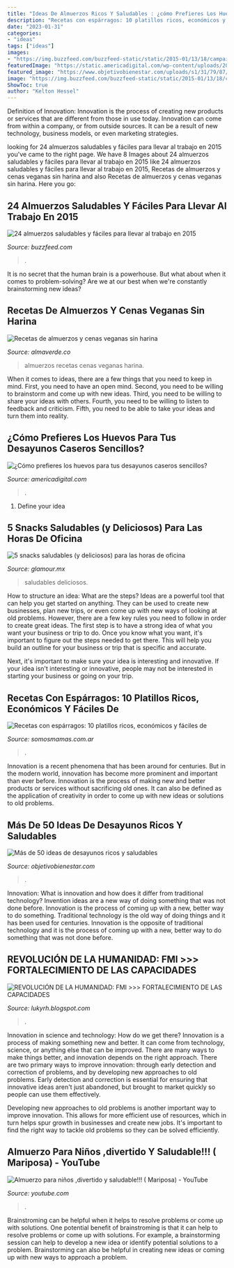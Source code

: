 ```yaml
---
title: "Ideas De Almuerzos Ricos Y Saludables : ¿cómo Prefieres Los Huevos Para Tus Desayunos Caseros Sencillos?"
description: "Recetas con espárragos: 10 platillos ricos, económicos y fáciles de"
date: "2023-01-31"
categories:
- "ideas"
tags: ["ideas"]
images:
- "https://img.buzzfeed.com/buzzfeed-static/static/2015-01/13/18/campaign_images/webdr05/24-almuerzos-saludables-y-faciles-para-llevar-al--2-18414-1421190742-9_dblbig.jpg"
featuredImage: "https://static.americadigital.com/wp-content/uploads/2020/10/america_digital_desayunos_caseros_sencillos_saludables_2020-1140x570.jpg"
featured_image: "https://www.objetivobienestar.com/uploads/s1/31/79/87/iStock_71423969_MEDIUM.jpg"
image: "https://img.buzzfeed.com/buzzfeed-static/static/2015-01/13/18/campaign_images/webdr05/24-almuerzos-saludables-y-faciles-para-llevar-al--2-18414-1421190742-9_dblbig.jpg"
ShowToc: true
author: "Kelton Hessel"
---
```



Definition of Innovation:
Innovation is the process of creating new products or services that are different from those in use today. Innovation can come from within a company, or from outside sources. It can be a result of new technology, business models, or even marketing strategies.

	

		
looking for 24 almuerzos saludables y fáciles para llevar al trabajo en 2015 you've came to the right page. We have 8 Images about 24 almuerzos saludables y fáciles para llevar al trabajo en 2015 like 24 almuerzos saludables y fáciles para llevar al trabajo en 2015, Recetas de almuerzos y cenas veganas sin harina and also Recetas de almuerzos y cenas veganas sin harina. Here you go:
		
    
## 24 Almuerzos Saludables Y Fáciles Para Llevar Al Trabajo En 2015

<img loading=lazy src="https://img.buzzfeed.com/buzzfeed-static/static/2015-01/13/18/campaign_images/webdr05/24-almuerzos-saludables-y-faciles-para-llevar-al--2-18414-1421190742-9_dblbig.jpg" onerror="this.onerror=null;this.src='https://tse3.mm.bing.net/th?id=OIP.2yrNa3SlabrIpQKyGnWRSgHaE6&amp;pid=15.1';" alt="24 almuerzos saludables y fáciles para llevar al trabajo en 2015">

_Source: buzzfeed.com_

>. 

	

It is no secret that the human brain is a powerhouse. But what about when it comes to problem-solving? Are we at our best when we're constantly brainstorming new ideas?

    
## Recetas De Almuerzos Y Cenas Veganas Sin Harina

<img loading=lazy src="https://almaverde.co/wp-content/uploads/2020/04/mis-recetas-almuerzos-cenas-veganas-sin-harina.jpg" onerror="this.onerror=null;this.src='https://tse3.mm.bing.net/th?id=OIP.lOO5ApjH27KLfW_tVAUA6QHaEx&amp;pid=15.1';" alt="Recetas de almuerzos y cenas veganas sin harina">

_Source: almaverde.co_

>almuerzos recetas cenas veganas harina. 

	

When it comes to ideas, there are a few things that you need to keep in mind. First, you need to have an open mind. Second, you need to be willing to brainstorm and come up with new ideas. Third, you need to be willing to share your ideas with others. Fourth, you need to be willing to listen to feedback and criticism. Fifth, you need to be able to take your ideas and turn them into reality.

    
## ¿Cómo Prefieres Los Huevos Para Tus Desayunos Caseros Sencillos?

<img loading=lazy src="https://static.americadigital.com/wp-content/uploads/2020/10/america_digital_desayunos_caseros_sencillos_saludables_2020-1140x570.jpg" onerror="this.onerror=null;this.src='https://tse2.mm.bing.net/th?id=OIP.LusyV4iD6aVwqHXxpYp8mgHaDt&amp;pid=15.1';" alt="¿Cómo prefieres los huevos para tus desayunos caseros sencillos?">

_Source: americadigital.com_

>. 

	

1. Define your idea

    
## 5 Snacks Saludables (y Deliciosos) Para Las Horas De Oficina

<img loading=lazy src="https://aws.glamour.mx/prod/designs/v1/assets/620x840/235468.jpg" onerror="this.onerror=null;this.src='https://tse3.mm.bing.net/th?id=OIP.5kpHdJzgRqoMuHoIapVThwHaKC&amp;pid=15.1';" alt="5 snacks saludables (y deliciosos) para las horas de oficina">

_Source: glamour.mx_

>saludables deliciosos. 

	

How to structure an idea: What are the steps?
Ideas are a powerful tool that can help you get started on anything. They can be used to create new businesses, plan new trips, or even come up with new ways of looking at old problems. However, there are a few key rules you need to follow in order to create great ideas.
The first step is to have a strong idea of what you want your business or trip to do. Once you know what you want, it's important to figure out the steps needed to get there. This will help you build an outline for your business or trip that is specific and accurate.

Next, it's important to make sure your idea is interesting and innovative. If your idea isn't interesting or innovative, people may not be interested in starting your business or going on your trip.

    
## Recetas Con Espárragos: 10 Platillos Ricos, Económicos Y Fáciles De

<img loading=lazy src="https://www.somosmamas.com.ar/wp-content/uploads/2019/11/recetas-con-esparragos.jpg" onerror="this.onerror=null;this.src='https://tse4.mm.bing.net/th?id=OIP.3UDtKx8-1KbjvmUqcEPbJQHaEK&amp;pid=15.1';" alt="Recetas con espárragos: 10 platillos ricos, económicos y fáciles de">

_Source: somosmamas.com.ar_

>. 

	

Innovation is a recent phenomena that has been around for centuries. But in the modern world, innovation has become more prominent and important than ever before. Innovation is the process of making new and better products or services without sacrificing old ones. It can also be defined as the application of creativity in order to come up with new ideas or solutions to old problems.

    
## Más De 50 Ideas De Desayunos Ricos Y Saludables

<img loading=lazy src="https://www.objetivobienestar.com/uploads/s1/31/79/87/iStock_71423969_MEDIUM.jpg" onerror="this.onerror=null;this.src='https://tse3.mm.bing.net/th?id=OIP.YAd5wq0KRNqLSX8svs3lSgHaE7&amp;pid=15.1';" alt="Más de 50 ideas de desayunos ricos y saludables">

_Source: objetivobienestar.com_

>. 

	

Innovation: What is innovation and how does it differ from traditional technology?
Invention ideas are a new way of doing something that was not done before. Innovation is the process of coming up with a new, better way to do something. Traditional technology is the old way of doing things and it has been used for centuries. Innovation is the opposite of traditional technology and it is the process of coming up with a new, better way to do something that was not done before.

    
## REVOLUCIÓN DE LA HUMANIDAD: FMI &gt;&gt;&gt; FORTALECIMIENTO DE LAS CAPACIDADES

<img loading=lazy src="https://lh3.googleusercontent.com/-Mlxjv_hcyNo/YEXpMQnP90I/AAAAAAAADG4/0yZVSjerWN8-ekcVIZAra8Eux3YeVLPggCLcBGAsYHQ/w1200-h630-p-k-no-nu/image.png" onerror="this.onerror=null;this.src='https://tse2.mm.bing.net/th?id=OIP.5RiuNx8L347v_vPD_QmKLQAAAA&amp;pid=15.1';" alt="REVOLUCIÓN DE LA HUMANIDAD: FMI &gt;&gt;&gt; FORTALECIMIENTO DE LAS CAPACIDADES">

_Source: lukyrh.blogspot.com_

>. 

	

Innovation in science and technology: How do we get there?
Innovation is a process of making something new and better. It can come from technology, science, or anything else that can be improved. There are many ways to make things better, and innovation depends on the right approach.
There are two primary ways to improve innovation: through early detection and correction of problems, and by developing new approaches to old problems. Early detection and correction is essential for ensuring that innovative ideas aren't just abandoned, but brought to market quickly so people can use them effectively.

Developing new approaches to old problems is another important way to improve innovation. This allows for more efficient use of resources, which in turn helps spur growth in businesses and create new jobs. It's important to find the right way to tackle old problems so they can be solved efficiently.

    
## Almuerzo Para Niños ,divertido Y Saludable!!! ( Mariposa) - YouTube

<img loading=lazy src="https://i.ytimg.com/vi/tVlcXeYyJ-g/maxresdefault.jpg" onerror="this.onerror=null;this.src='https://tse3.mm.bing.net/th?id=OIP.HcZYzmNH_l564kNzNdDRNgHaEK&amp;pid=15.1';" alt="Almuerzo para niños ,divertido y saludable!!! ( Mariposa) - YouTube">

_Source: youtube.com_

>. 

	

Brainstroming can be helpful when it helps to resolve problems or come up with solutions.
One potential benefit of brainstroming is that it can help to resolve problems or come up with solutions. For example, a brainstorming session can help to develop a new idea or identify potential solutions to a problem. Brainstorming can also be helpful in creating new ideas or coming up with new ways to approach a problem.

